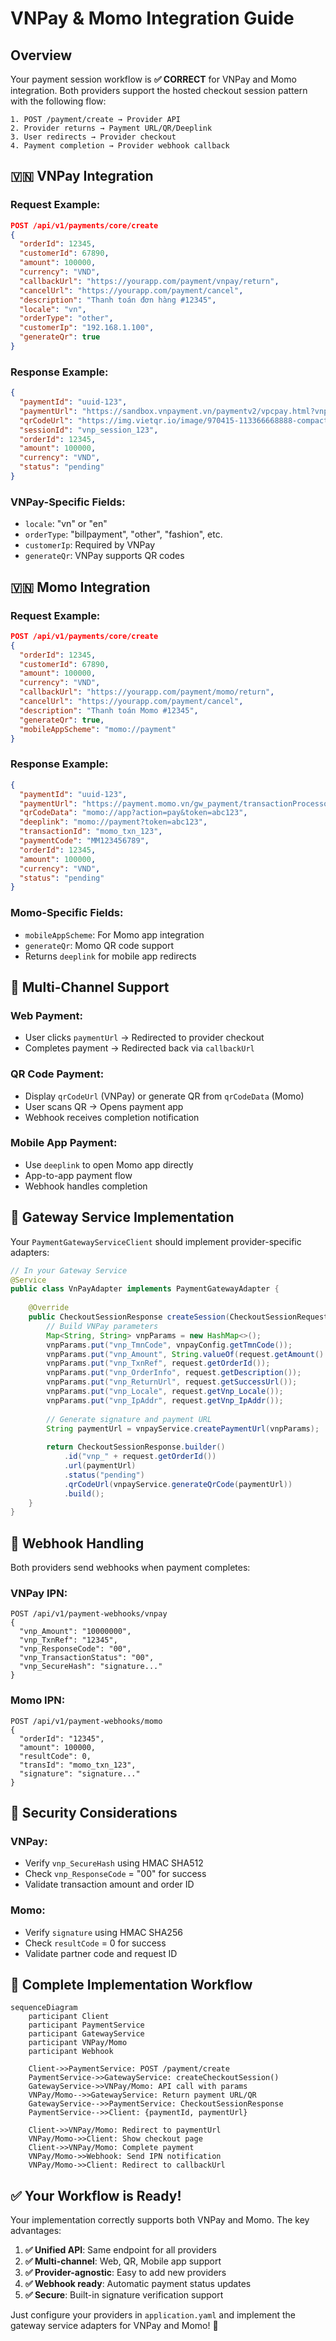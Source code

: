 # VNPay & Momo Integration Guide

## Overview

Your payment session workflow is **✅ CORRECT** for VNPay and Momo integration. Both providers support the hosted checkout session pattern with the following flow:

```
1. POST /payment/create → Provider API
2. Provider returns → Payment URL/QR/Deeplink  
3. User redirects → Provider checkout
4. Payment completion → Provider webhook callback
```

## 🇻🇳 VNPay Integration

### **Request Example:**
```json
POST /api/v1/payments/core/create
{
  "orderId": 12345,
  "customerId": 67890,
  "amount": 100000,
  "currency": "VND",
  "callbackUrl": "https://yourapp.com/payment/vnpay/return",
  "cancelUrl": "https://yourapp.com/payment/cancel",
  "description": "Thanh toán đơn hàng #12345",
  "locale": "vn",
  "orderType": "other",
  "customerIp": "192.168.1.100",
  "generateQr": true
}
```

### **Response Example:**
```json
{
  "paymentId": "uuid-123",
  "paymentUrl": "https://sandbox.vnpayment.vn/paymentv2/vpcpay.html?vnp_Amount=10000000&...",
  "qrCodeUrl": "https://img.vietqr.io/image/970415-113366668888-compact2.jpg",
  "sessionId": "vnp_session_123",
  "orderId": 12345,
  "amount": 100000,
  "currency": "VND",
  "status": "pending"
}
```

### **VNPay-Specific Fields:**
- `locale`: "vn" or "en"
- `orderType`: "billpayment", "other", "fashion", etc.
- `customerIp`: Required by VNPay
- `generateQr`: VNPay supports QR codes

## 🇻🇳 Momo Integration

### **Request Example:**
```json
POST /api/v1/payments/core/create
{
  "orderId": 12345,
  "customerId": 67890,
  "amount": 100000,
  "currency": "VND",
  "callbackUrl": "https://yourapp.com/payment/momo/return",
  "cancelUrl": "https://yourapp.com/payment/cancel",
  "description": "Thanh toán Momo #12345",
  "generateQr": true,
  "mobileAppScheme": "momo://payment"
}
```

### **Response Example:**
```json
{
  "paymentId": "uuid-123",
  "paymentUrl": "https://payment.momo.vn/gw_payment/transactionProcessor",
  "qrCodeData": "momo://app?action=pay&token=abc123",
  "deeplink": "momo://payment?token=abc123",
  "transactionId": "momo_txn_123",
  "paymentCode": "MM123456789",
  "orderId": 12345,
  "amount": 100000,
  "currency": "VND",
  "status": "pending"
}
```

### **Momo-Specific Fields:**
- `mobileAppScheme`: For Momo app integration
- `generateQr`: Momo QR code support
- Returns `deeplink` for mobile app redirects

## 📱 Multi-Channel Support

### **Web Payment:**
- User clicks `paymentUrl` → Redirected to provider checkout
- Completes payment → Redirected back via `callbackUrl`

### **QR Code Payment:**
- Display `qrCodeUrl` (VNPay) or generate QR from `qrCodeData` (Momo)
- User scans QR → Opens payment app
- Webhook receives completion notification

### **Mobile App Payment:**
- Use `deeplink` to open Momo app directly
- App-to-app payment flow
- Webhook handles completion

## 🔧 Gateway Service Implementation

Your `PaymentGatewayServiceClient` should implement provider-specific adapters:

```java
// In your Gateway Service
@Service
public class VnPayAdapter implements PaymentGatewayAdapter {
    
    @Override
    public CheckoutSessionResponse createSession(CheckoutSessionRequest request) {
        // Build VNPay parameters
        Map<String, String> vnpParams = new HashMap<>();
        vnpParams.put("vnp_TmnCode", vnpayConfig.getTmnCode());
        vnpParams.put("vnp_Amount", String.valueOf(request.getAmount().multiply(BigDecimal.valueOf(100))));
        vnpParams.put("vnp_TxnRef", request.getOrderId());
        vnpParams.put("vnp_OrderInfo", request.getDescription());
        vnpParams.put("vnp_ReturnUrl", request.getSuccessUrl());
        vnpParams.put("vnp_Locale", request.getVnp_Locale());
        vnpParams.put("vnp_IpAddr", request.getVnp_IpAddr());
        
        // Generate signature and payment URL
        String paymentUrl = vnpayService.createPaymentUrl(vnpParams);
        
        return CheckoutSessionResponse.builder()
            .id("vnp_" + request.getOrderId())
            .url(paymentUrl)
            .status("pending")
            .qrCodeUrl(vnpayService.generateQrCode(paymentUrl))
            .build();
    }
}
```

## 🎯 Webhook Handling

Both providers send webhooks when payment completes:

### **VNPay IPN:**
```
POST /api/v1/payment-webhooks/vnpay
{
  "vnp_Amount": "10000000",
  "vnp_TxnRef": "12345",
  "vnp_ResponseCode": "00",
  "vnp_TransactionStatus": "00",
  "vnp_SecureHash": "signature..."
}
```

### **Momo IPN:**
```
POST /api/v1/payment-webhooks/momo
{
  "orderId": "12345",
  "amount": 100000,
  "resultCode": 0,
  "transId": "momo_txn_123",
  "signature": "signature..."
}
```

## 🔐 Security Considerations

### **VNPay:**
- Verify `vnp_SecureHash` using HMAC SHA512
- Check `vnp_ResponseCode` = "00" for success
- Validate transaction amount and order ID

### **Momo:**
- Verify `signature` using HMAC SHA256
- Check `resultCode` = 0 for success
- Validate partner code and request ID

## 🚀 Complete Implementation Workflow

```mermaid
sequenceDiagram
    participant Client
    participant PaymentService
    participant GatewayService
    participant VNPay/Momo
    participant Webhook

    Client->>PaymentService: POST /payment/create
    PaymentService->>GatewayService: createCheckoutSession()
    GatewayService->>VNPay/Momo: API call with params
    VNPay/Momo-->>GatewayService: Return payment URL/QR
    GatewayService-->>PaymentService: CheckoutSessionResponse
    PaymentService-->>Client: {paymentId, paymentUrl}
    
    Client->>VNPay/Momo: Redirect to paymentUrl
    VNPay/Momo->>Client: Show checkout page
    Client->>VNPay/Momo: Complete payment
    VNPay/Momo->>Webhook: Send IPN notification
    VNPay/Momo->>Client: Redirect to callbackUrl
```

## ✅ Your Workflow is Ready!

Your implementation correctly supports both VNPay and Momo. The key advantages:

1. **✅ Unified API**: Same endpoint for all providers
2. **✅ Multi-channel**: Web, QR, Mobile app support  
3. **✅ Provider-agnostic**: Easy to add new providers
4. **✅ Webhook ready**: Automatic payment status updates
5. **✅ Secure**: Built-in signature verification support

Just configure your providers in `application.yaml` and implement the gateway service adapters for VNPay and Momo! 🎉 
